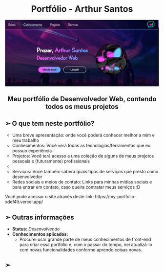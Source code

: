 <h1 align="center">Portfólio - Arthur Santos</h1>
<img src="./assets/imgs/pagina.png" align="center">
<h2 align="center">Meu portfólio de Desenvolvedor Web, contendo todos os meus projetos</h2>

<h2>➢ O que tem neste portfólio?</h2>

<ul type="circle">
    <li> Uma breve apresentação: onde você poderá conhecer melhor a mim e meu trabalho
    <li> Conhecimentos: Você verá todas as tecnologias/ferramentas que eu possuo experiência
    <li> Projetos: Você terá acesso a uma coleção de alguns de meus projetos pessoais e (futuramente) profissionais
    <li>
    <li> Serviços: Você também saberá quais tipos de serviços que presto como desenvolvedor
    <li> Redes sociais e meios de contato: Links para minhas mídias sociais e para entrar em contato, caso queira contratar meus serviços :D
</ul>
<p> Você pode acessar o site através deste link: https://my-portfolio-xdef4lt.vercel.app/</p>

<h2> ➢ Outras informações</h2>
<ul>
    <li> <strong>Status:</strong> <em>Desenvolvendo</em>
    <li> <strong>Conhecimentos aplicados:</strong>
    <ul>
        <li> 
            Procurei usar grande parte de meus conhecimentos de front-end para criar essa
            portfólio e, com o passar do tempo, irei atualizá-lo com novas funcionalidades 
            conforme aprendo coisas novas.
        </li>
    </ul>
</ul>

<h2> ➢ 
